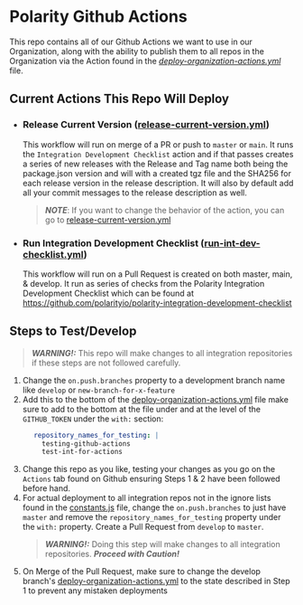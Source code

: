 # Polarity Github Actions
This repo contains all of our Github Actions we want to use in our Organization, along with the ability to publish them to all repos in the Organization via the Action found in the *[deploy-organization-actions.yml](./.github/workflows/deploy-organization-actions.yml)* file. 

## Current Actions This Repo Will Deploy

- ### Release Current Version ([release-current-version.yml](./src/release-current-version.yml))
  This workflow will run on merge of a PR or push to `master` or `main`. It runs the `Integration Development Checklist` action and if that passes creates a series of new releases with the Release and Tag name both being the package.json version and will with a created tgz file and the SHA256 for each release version in the release description.  It will also by default add all your commit messages to the release description as well.
  > ***NOTE***: If you want to change the behavior of the action, you can go to [release-current-version.yml](./.github/workflows/release-for-servers.yml)

- ### Run Integration Development Checklist ([run-int-dev-checklist.yml](./src/run-int-dev-checklist.yml))
  This workflow will run on a Pull Request is created on both master, main, & develop. It run as series of checks from the Polarity Integration Development Checklist which can be found at https://github.com/polarityio/polarity-integration-development-checklist


## Steps to Test/Develop
> ***WARNING!:*** This repo will make changes to all integration repositories if these steps are not followed carefully.
1. Change the `on.push.branches` property to a development branch name like `develop` or `new-branch-for-x-feature`
2. Add this to the bottom of the [deploy-organization-actions.yml](./.github/workflows/deploy-organization-actions.yml) file make sure to add to the bottom at the file under and at the level of the `GITHUB_TOKEN` under the `with:` section: 
  ```yaml
        repository_names_for_testing: |
          testing-github-actions
          test-int-for-actions
  ```
3. Change this repo as you like, testing your changes as you go on the `Actions` tab found on Github ensuring Steps 1 & 2 have been followed before hand.
4. For actual deployment to all integration repos not in the ignore lists found in the [constants.js](./src/constants.js) file, change the `on.push.branches` to just have `master` and remove the `repository_names_for_testing` property under the `with:` property.  Create a Pull Request from `develop` to `master`.  
    > ***WARNING!:*** Doing this step will make changes to all integration repositories.  ***Proceed with Caution!***
5. On Merge of the Pull Request, make sure to change the develop branch's [deploy-organization-actions.yml](./.github/workflows/deploy-organization-actions.yml) to the state described in Step 1 to prevent any mistaken deployments